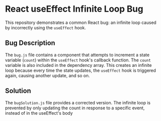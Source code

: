 # React useEffect Infinite Loop Bug

This repository demonstrates a common React bug: an infinite loop caused by incorrectly using the `useEffect` hook.

## Bug Description

The `bug.js` file contains a component that attempts to increment a state variable (`count`) within the `useEffect` hook's callback function.  The `count` variable is also included in the dependency array. This creates an infinite loop because every time the state updates, the `useEffect` hook is triggered again, causing another update, and so on.

## Solution

The `bugSolution.js` file provides a corrected version. The infinite loop is prevented by only updating the count in response to a specific event, instead of in the useEffect's body